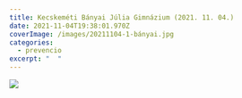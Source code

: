 ```yaml
---
title: Kecskeméti Bányai Júlia Gimnázium (2021. 11. 04.)
date: 2021-11-04T19:38:01.970Z
coverImage: /images/20211104-1-bányai.jpg
categories:
  - prevencio
excerpt: "  "
---
```

 

![](/images/20211104-3-bányai.jpg)